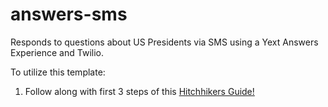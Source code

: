 # answers-sms
Responds to questions about US Presidents via SMS using a Yext Answers Experience and Twilio.

To utilize this template:
1. Follow along with first 3 steps of this [Hitchhikers Guide!](https://hitchhikers.yext.com/guides/answers-president-search-guide/) 
